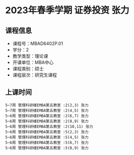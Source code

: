 # 2023年春季学期 证券投资 张力






## 课程信息

- 课程号：MBAD6402P.01
- 学分：2
- 教学类型：理论课
- 开课单位：MBA中心
- 课程类别：硕士
- 课程层次：研究生课程

## 上课时间

```
5~7周 管理科研楼EMBA第五教室 :2(2,3) 张力
5~7周 管理科研楼EMBA第五教室 :2(4,5) 张力
5~6周 管理科研楼EMBA第五教室 :2(6,7) 张力
5~6周 管理科研楼EMBA第五教室 :2(8,9) 张力
5~6周 管理科研楼EMBA第五教室 :2(10,11) 张力
5~6周 管理科研楼EMBA第五教室 :5(2,3) 张力
5~6周 管理科研楼EMBA第五教室 :5(4,5) 张力
5~6周 管理科研楼EMBA第五教室 :5(6,7) 张力
5~6周 管理科研楼EMBA第五教室 :5(8,9) 张力
```

